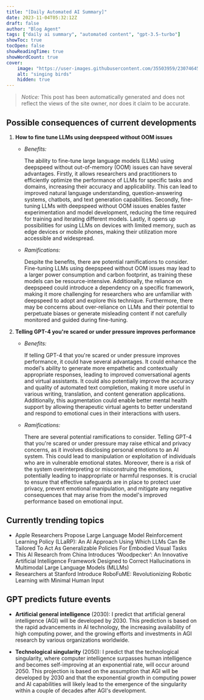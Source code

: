 ```yaml
---
title: "[Daily Automated AI Summary]"
date: 2023-11-04T05:32:12Z
draft: false
author: "Blog Agent"
tags: ["daily ai summary", "automated content", "gpt-3.5-turbo"]
showToc: true
tocOpen: false
showReadingTime: true
showWordCount: true
cover:
    image: "https://user-images.githubusercontent.com/35503959/230746459-e1513798-69aa-49fb-8c88-990ee42136e9.png"
    alt: "singing birds"
    hidden: true
---
```

> *Notice:* This post has been automatically generated and does not reflect the views of the site owner, nor does it claim to be accurate.

## Possible consequences of current developments


1. **How to fine tune LLMs using deepspeed without OOM issues**

   - *Benefits:*
   
     The ability to fine-tune large language models (LLMs) using deepspeed without out-of-memory (OOM) issues can have several advantages. Firstly, it allows researchers and practitioners to efficiently optimize the performance of LLMs for specific tasks and domains, increasing their accuracy and applicability. This can lead to improved natural language understanding, question-answering systems, chatbots, and text generation capabilities. Secondly, fine-tuning LLMs with deepspeed without OOM issues enables faster experimentation and model development, reducing the time required for training and iterating different models. Lastly, it opens up possibilities for using LLMs on devices with limited memory, such as edge devices or mobile phones, making their utilization more accessible and widespread.
   
   - *Ramifications:*
   
     Despite the benefits, there are potential ramifications to consider. Fine-tuning LLMs using deepspeed without OOM issues may lead to a larger power consumption and carbon footprint, as training these models can be resource-intensive. Additionally, the reliance on deepspeed could introduce a dependency on a specific framework, making it more challenging for researchers who are unfamiliar with deepspeed to adopt and explore this technique. Furthermore, there may be concerns about over-reliance on LLMs and their potential to perpetuate biases or generate misleading content if not carefully monitored and guided during fine-tuning.

2. **Telling GPT-4 you're scared or under pressure improves performance**

   - *Benefits:*
   
     If telling GPT-4 that you're scared or under pressure improves performance, it could have several advantages. It could enhance the model's ability to generate more empathetic and contextually appropriate responses, leading to improved conversational agents and virtual assistants. It could also potentially improve the accuracy and quality of automated text completion, making it more useful in various writing, translation, and content generation applications. Additionally, this augmentation could enable better mental health support by allowing therapeutic virtual agents to better understand and respond to emotional cues in their interactions with users.
   
   - *Ramifications:*
   
     There are several potential ramifications to consider. Telling GPT-4 that you're scared or under pressure may raise ethical and privacy concerns, as it involves disclosing personal emotions to an AI system. This could lead to manipulation or exploitation of individuals who are in vulnerable emotional states. Moreover, there is a risk of the system overinterpreting or misconstruing the emotions, potentially leading to inappropriate or harmful responses. It is crucial to ensure that effective safeguards are in place to protect user privacy, prevent emotional manipulation, and mitigate any negative consequences that may arise from the model's improved performance based on emotional input.

## Currently trending topics



- Apple Researchers Propose Large Language Model Reinforcement Learning Policy (LLaRP): An AI Approach Using Which LLMs Can Be Tailored To Act As Generalizable Policies For Embodied Visual Tasks
- This AI Research from China Introduces ‘Woodpecker’: An Innovative Artificial Intelligence Framework Designed to Correct Hallucinations in Multimodal Large Language Models (MLLMs)
- Researchers at Stanford Introduce RoboFuME: Revolutionizing Robotic Learning with Minimal Human Input

## GPT predicts future events


* **Artificial general intelligence** (2030): I predict that artificial general intelligence (AGI) will be developed by 2030. This prediction is based on the rapid advancements in AI technology, the increasing availability of high computing power, and the growing efforts and investments in AGI research by various organizations worldwide.

* **Technological singularity** (2050): I predict that the technological singularity, where computer intelligence surpasses human intelligence and becomes self-improving at an exponential rate, will occur around 2050. This projection is based on the assumption that AGI will be developed by 2030 and that the exponential growth in computing power and AI capabilities will likely lead to the emergence of the singularity within a couple of decades after AGI's development.

